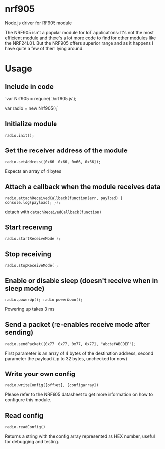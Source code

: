 # nrf905
Node.js driver for RF905 module

The NRF905 isn't a popular module for IoT applications: It's not the most efficient module
and there's a lot more code to find for other modules like the NRF24L01. But the NRF905 offers superior range and
as it happens I have quite a few of them lying around.

# Usage

## Include in code
`var Nrf905 = require('./nrf905.js');

var radio = new Nrf905();`

## Initialize module
`radio.init();`

## Set the receiver address of the module
`radio.setAddress([0x66, 0x66, 0x66, 0x66]);`

Expects an array of 4 bytes

## Attach a callback when the module receives data
`radio.attachReceivedCallback(function(err, payload) {
  console.log(payload);
});`

detach with `detachReceivedCallback(function)`

## Start receiving
`radio.startReceiveMode();`

## Stop receiving
`radio.stopReceiveMode();`

## Enable or disable sleep (doesn't receive when in sleep mode)
`radio.powerUp();
radio.powerDown();`

Powering up takes 3 ms

## Send a packet (re-enables receive mode after sending)
`radio.sendPacket([0x77, 0x77, 0x77, 0x77], "abcdefABCDEF");`

First parameter is an array of 4 bytes of the destination address, second parameter the payload (up to 32 bytes, unchecked for now)

## Write your own config
`radio.writeConfig([offset], [configarray])`

Please refer to the NRF905 datasheet to get more information on how to configure this module.

## Read config
`radio.readConfig()`

Returns a string with the config array represented as HEX number, useful for debugging and testing.
